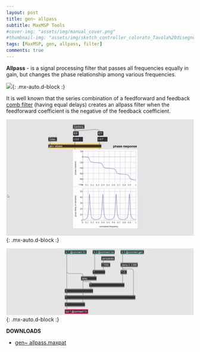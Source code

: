 ```yaml
---
layout: post
title: gen~ allpass
subtitle: MaxMSP Tools
#cover-img: "assets/img/manual_cover.png"
#thumbnail-img: "assets/img/sketch_controller_colorato_Tavola%20disegno%201.png"
tags: [MaxMSP, gen, allpass, filter]
comments: true
---
```


**Allpass** - is a signal processing filter that passes all frequencies equally in gain, but changes the phase relationship among various frequencies.

![](http://www.dsprelated.com/josimages_new/pasp/img588.png){: .mx-auto.d-block :}

It is well known that the series combination of a feedforward and feedback [comb filter](https://velitch.github.io/velitch/2021-10-19-tool_gen_combfilter/) (having equal delays) creates an allpass filter when the feedforward coefficient is the negative of the feedback coefficient.

![](https://github.com/Velitch/velitch/blob/main/assets/img/img_maxmsp/gen~%20allpass.gif?raw=true){: .mx-auto.d-block :}

![](https://github.com/Velitch/velitch/blob/main/assets/img/img_maxmsp/dsp~%20allpas.png?raw=true){: .mx-auto.d-block :}

**DOWNLOADS**

  - [gen~ allpass.maxpat](https://github.com/Velitch/BN_Musica_Elettronica/tree/main/IBN/COME-05-informatica-musicale-IBN/Filtri_gen/allpass)
